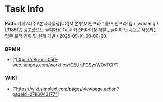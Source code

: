 # Task Info

**Path:** 카페24(주)\본사사업장\[CG]MI본부\MI인프라그룹\AI인프라1팀 / jwmaeng / [318612] 광고풀오토 글디마용 Task 커스터마이징 개발 _ 글디마 단독으로 사용되는 업무 로직 기획 및 설계 개발 / 2025-09-01_00-00-00

### BPMN
- ["https://n8n-mi-050-web.hanpda.com/workflow/GEUbjPCSyxWOvTCP"]

### WIKI
- ["https://wiki.simplexi.com/pages/viewpage.action?pageId=2780043177"]


